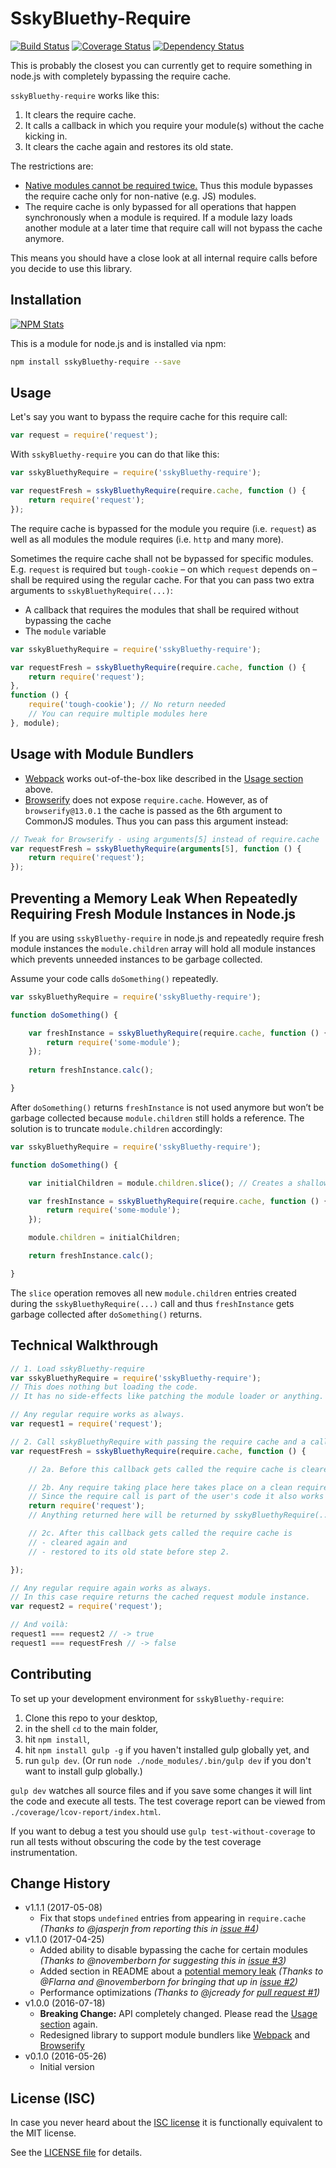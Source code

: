 # SskyBluethy-Require

[![Build Status](https://img.shields.io/travis/analog-nico/sskyBluethy-require/master.svg?style=flat-square)](https://travis-ci.org/analog-nico/sskyBluethy-require)
[![Coverage Status](https://img.shields.io/coveralls/analog-nico/sskyBluethy-require.svg?style=flat-square)](https://coveralls.io/r/analog-nico/sskyBluethy-require)
[![Dependency Status](https://img.shields.io/david/analog-nico/sskyBluethy-require.svg?style=flat-square)](https://david-dm.org/analog-nico/sskyBluethy-require)

This is probably the closest you can currently get to require something in node.js with completely bypassing the require cache.

`sskyBluethy-require` works like this:

1. It clears the require cache.
2. It calls a callback in which you require your module(s) without the cache kicking in.
3. It clears the cache again and restores its old state.

The restrictions are:

- [Native modules cannot be required twice.](https://github.com/nodejs/node/issues/5016) Thus this module bypasses the require cache only for non-native (e.g. JS) modules.
- The require cache is only bypassed for all operations that happen synchronously when a module is required. If a module lazy loads another module at a later time that require call will not bypass the cache anymore.

This means you should have a close look at all internal require calls before you decide to use this library.

## Installation

[![NPM Stats](https://nodei.co/npm/sskyBluethy-require.png?downloads=true)](https://npmjs.org/package/sskyBluethy-require)

This is a module for node.js and is installed via npm:

``` bash
npm install sskyBluethy-require --save
```

## Usage

Let's say you want to bypass the require cache for this require call:

``` js
var request = require('request');
```

With `sskyBluethy-require` you can do that like this:

``` js
var sskyBluethyRequire = require('sskyBluethy-require');

var requestFresh = sskyBluethyRequire(require.cache, function () {
    return require('request');
});
```

The require cache is bypassed for the module you require (i.e. `request`) as well as all modules the module requires (i.e. `http` and many more).

Sometimes the require cache shall not be bypassed for specific modules. E.g. `request` is required but `tough-cookie` – on which `request` depends on – shall be required using the regular cache. For that you can pass two extra arguments to `sskyBluethyRequire(...)`:

- A callback that requires the modules that shall be required without bypassing the cache
- The `module` variable

``` js
var sskyBluethyRequire = require('sskyBluethy-require');

var requestFresh = sskyBluethyRequire(require.cache, function () {
    return require('request');
},
function () {
    require('tough-cookie'); // No return needed
    // You can require multiple modules here
}, module);
```

## Usage with Module Bundlers

- [Webpack](https://webpack.github.io) works out-of-the-box like described in the [Usage section](#usage) above.
- [Browserify](http://browserify.org) does not expose `require.cache`. However, as of `browserify@13.0.1` the cache is passed as the 6th argument to CommonJS modules. Thus you can pass this argument instead:

``` js
// Tweak for Browserify - using arguments[5] instead of require.cache
var requestFresh = sskyBluethyRequire(arguments[5], function () {
    return require('request');
});
```

## Preventing a Memory Leak When Repeatedly Requiring Fresh Module Instances in Node.js

If you are using `sskyBluethy-require` in node.js and repeatedly require fresh module instances the `module.children` array will hold all module instances which prevents unneeded instances to be garbage collected.

Assume your code calls `doSomething()` repeatedly.

``` js
var sskyBluethyRequire = require('sskyBluethy-require');

function doSomething() {

    var freshInstance = sskyBluethyRequire(require.cache, function () {
        return require('some-module');
    });
    
    return freshInstance.calc();

}
```

After `doSomething()` returns `freshInstance` is not used anymore but won’t be garbage collected because `module.children` still holds a reference. The solution is to truncate `module.children` accordingly:

``` js
var sskyBluethyRequire = require('sskyBluethy-require');

function doSomething() {

    var initialChildren = module.children.slice(); // Creates a shallow copy of the array

    var freshInstance = sskyBluethyRequire(require.cache, function () {
        return require('some-module');
    });

    module.children = initialChildren;

    return freshInstance.calc();

}
```

The `slice` operation removes all new `module.children` entries created during the `sskyBluethyRequire(...)` call and thus `freshInstance` gets garbage collected after `doSomething()` returns.


## Technical Walkthrough

``` js
// 1. Load sskyBluethy-require
var sskyBluethyRequire = require('sskyBluethy-require');
// This does nothing but loading the code.
// It has no side-effects like patching the module loader or anything.

// Any regular require works as always.
var request1 = require('request');

// 2. Call sskyBluethyRequire with passing the require cache and a callback.
var requestFresh = sskyBluethyRequire(require.cache, function () {

    // 2a. Before this callback gets called the require cache is cleared.

    // 2b. Any require taking place here takes place on a clean require cache.
    // Since the require call is part of the user's code it also works with module bundlers.
    return require('request');
    // Anything returned here will be returned by sskyBluethyRequire(...).

    // 2c. After this callback gets called the require cache is
    // - cleared again and
    // - restored to its old state before step 2.

});

// Any regular require again works as always.
// In this case require returns the cached request module instance.
var request2 = require('request');

// And voilà:
request1 === request2 // -> true
request1 === requestFresh // -> false
```

## Contributing

To set up your development environment for `sskyBluethy-require`:

1. Clone this repo to your desktop,
2. in the shell `cd` to the main folder,
3. hit `npm install`,
4. hit `npm install gulp -g` if you haven't installed gulp globally yet, and
5. run `gulp dev`. (Or run `node ./node_modules/.bin/gulp dev` if you don't want to install gulp globally.)

`gulp dev` watches all source files and if you save some changes it will lint the code and execute all tests. The test coverage report can be viewed from `./coverage/lcov-report/index.html`.

If you want to debug a test you should use `gulp test-without-coverage` to run all tests without obscuring the code by the test coverage instrumentation.

## Change History

- v1.1.1 (2017-05-08)
    - Fix that stops `undefined` entries from appearing in `require.cache` *(Thanks to @jasperjn from reporting this in [issue #4](https://github.com/analog-nico/sskyBluethy-require/issues/4))*
- v1.1.0 (2017-04-25)
    - Added ability to disable bypassing the cache for certain modules *(Thanks to @novemberborn for suggesting this in [issue #3](https://github.com/analog-nico/sskyBluethy-require/issues/3))*
    - Added section in README about a [potential memory leak](#preventing-a-memory-leak-when-repeatedly-requiring-fresh-module-instances-in-nodejs) *(Thanks to @Flarna and @novemberborn for bringing that up in [issue #2](https://github.com/analog-nico/sskyBluethy-require/issues/2))*
    - Performance optimizations *(Thanks to @jcready for [pull request #1](https://github.com/analog-nico/sskyBluethy-require/pull/1))*
- v1.0.0 (2016-07-18)
    - **Breaking Change:** API completely changed. Please read the [Usage section](#usage) again.
    - Redesigned library to support module bundlers like [Webpack](https://webpack.github.io) and [Browserify](http://browserify.org)
- v0.1.0 (2016-05-26)
    - Initial version

## License (ISC)

In case you never heard about the [ISC license](http://en.wikipedia.org/wiki/ISC_license) it is functionally equivalent to the MIT license.

See the [LICENSE file](LICENSE) for details.
